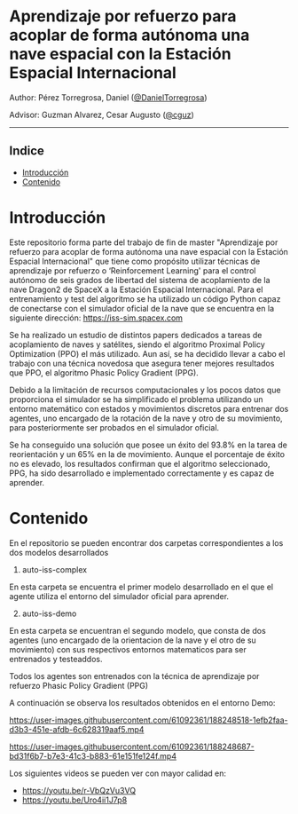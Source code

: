 # Aprendizaje por refuerzo para acoplar de forma autónoma una nave espacial con la Estación Espacial Internacional

Author: Pérez Torregrosa, Daniel ([@DanielTorregrosa](https://github.com/DanielTorregrosa))

Advisor: Guzman Alvarez, Cesar Augusto ([@cguz](https://github.com/cguz)) 

---

## Indice

- [Introducción](#introduccion)
- [Contenido](#contenido)

# Introducción

Este repositorio forma parte del trabajo de fin de master "Aprendizaje por refuerzo para acoplar de forma autónoma una nave espacial con la Estación Espacial Internacional" que tiene como propósito utilizar técnicas de aprendizaje por refuerzo o ‘Reinforcement Learning' para el control autónomo de seis grados de libertad del sistema de acoplamiento de la nave Dragon2 de SpaceX a la Estación Espacial Internacional.  Para el entrenamiento y test del algoritmo se ha utilizado un código Python capaz de conectarse con el simulador oficial de la nave que se encuentra en la siguiente dirección: https://iss-sim.spacex.com

Se ha realizado un estudio de distintos papers dedicados a tareas de acoplamiento de naves y satélites, siendo el algoritmo Proximal Policy Optimization (PPO) el más utilizado. Aun así, se ha decidido llevar a cabo el trabajo con una técnica novedosa que asegura tener mejores resultados que PPO, el algoritmo Phasic Policy Gradient (PPG).

Debido a la limitación de recursos computacionales y los pocos datos que proporciona el simulador se ha simplificado el problema utilizando un entorno matemático con estados y movimientos discretos para entrenar dos agentes, uno encargado de la rotación de la nave y otro de su movimiento, para posteriormente ser probados en el simulador oficial.

Se ha conseguido una solución que posee un éxito del 93.8% en la tarea de reorientación y un 65% en la de movimiento. Aunque el porcentaje de éxito no es elevado, los resultados confirman que el algoritmo seleccionado, PPG, ha sido desarrollado e implementado correctamente y es capaz de aprender.


# Contenido

En el repositorio se pueden encontrar dos carpetas correspondientes a los dos modelos desarrollados

1. auto-iss-complex

  En esta carpeta se encuentra el primer modelo desarrollado en el que el agente utiliza el entorno del simulador oficial para aprender.
  
2. auto-iss-demo

  En esta carpeta se encuentran el segundo modelo, que consta de dos agentes (uno encargado de la orientacion de la nave y el otro de su movimiento) con sus respectivos entornos matematicos para ser entrenados y testeaddos.
  
 Todos los agentes son entrenados con la técnica de aprendizaje por refuerzo Phasic Policy Gradient (PPG)

A continuación se observa los resultados obtenidos en el entorno Demo:


https://user-images.githubusercontent.com/61092361/188248518-1efb2faa-d3b3-451e-afdb-6c628319aaf5.mp4



https://user-images.githubusercontent.com/61092361/188248687-bd31f6b7-b7e3-41c3-b883-61e151fe124f.mp4



Los siguientes videos se pueden ver con mayor calidad en:

- https://youtu.be/r-VbQzVu3VQ
- https://youtu.be/Uro4ii1J7p8
